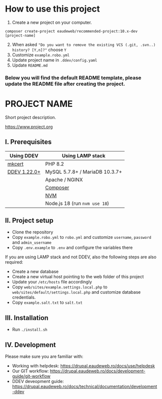 # How to use this project

1. Create a new project on your computer.

```
composer create-project eaudeweb/recommended-project:10.x-dev [project-name]
```

2. When asked `"Do you want to remove the existing VCS (.git, .svn..) history? [Y,n]?"` choose `Y`
3. Customize `example.robo.yml`
4. Update project name in `.ddev/config.yaml`
5. Update `README.md`

### Below you will find the default README template, please update the README file after creating the project.

# PROJECT NAME

Short project description.

https://www.project.org

## I. Prerequisites

| Using DDEV                                                                | Using LAMP stack                                  |
|---------------------------------------------------------------------------|---------------------------------------------------|
| [mkcert](https://github.com/FiloSottile/mkcert?tab=readme-ov-file#mkcert) | PHP 8.2 |
| [DDEV 1.22.0+](https://ddev.com/get-started)                              | MySQL 5.7.8+ / MariaDB 10.3.7+                    |
|                                                                           | Apache / NGINX                                    |
|                                                                           | [Composer](https://getcomposer.org)              |
|                                                                           | [NVM](https://github.com/nvm-sh/nvm)             |
|                                                                           | Node.js 18 (run `nvm use 18`)                     |

## II. Project setup

* Clone the repository
* Copy `example.robo.yml` to `robo.yml` and customize `username`, `password` and `admin_username`
* Copy `.env.example` to `.env` and configure the variables there

If you are using LAMP stack and not DDEV, also the following steps are also required:

* Create a new database
* Create a new virtual host pointing to the web folder of this project
* Update your `/etc/hosts` file accordingly
* Copy `web/sites/example.settings.local.php` to `web/sites/default/settings.local.php` and customize database credentials.
* Copy `example.salt.txt` to `salt.txt`

## III. Installation

* Run `./install.sh`

## IV. Development

Please make sure you are familiar with:
* Working with helpdesk: https://drupal.eaudeweb.ro/docs/use/helpdesk
* Our GIT workflow: https://drupal.eaudeweb.ro/docs/development-guide/git-workflow
* DDEV deveopment guide: https://drupal.eaudeweb.ro/docs/technical/documentation/development-ddev
